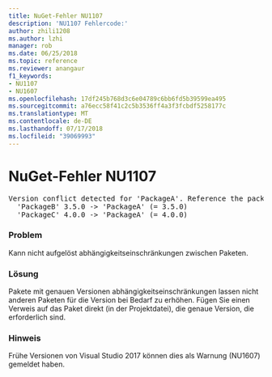 ```yaml
---
title: NuGet-Fehler NU1107
description: 'NU1107 Fehlercode:'
author: zhili1208
ms.author: lzhi
manager: rob
ms.date: 06/25/2018
ms.topic: reference
ms.reviewer: anangaur
f1_keywords:
- NU1107
- NU1607
ms.openlocfilehash: 17df245b768d3c6e04789c6bb6fd5b39599ea495
ms.sourcegitcommit: a76ecc58f41c2c5b3536ff4a3f3fcbdf5258177c
ms.translationtype: MT
ms.contentlocale: de-DE
ms.lasthandoff: 07/17/2018
ms.locfileid: "39069993"
---
```

# <a name="nuget-error-nu1107"></a>NuGet-Fehler NU1107

<pre>Version conflict detected for 'PackageA'. Reference the package directly from the project to resolve this issue.<br/>  'PackageB' 3.5.0 -> 'PackageA' (= 3.5.0)<br/>  'PackageC' 4.0.0 -> 'PackageA' (= 4.0.0)</pre>

### <a name="issue"></a>Problem
Kann nicht aufgelöst abhängigkeitseinschränkungen zwischen Paketen.

### <a name="solution"></a>Lösung
Pakete mit genauen Versionen abhängigkeitseinschränkungen lassen nicht anderen Paketen für die Version bei Bedarf zu erhöhen. Fügen Sie einen Verweis auf das Paket direkt (in der Projektdatei), die genaue Version, die erforderlich sind.

### <a name="note"></a>Hinweis
Frühe Versionen von Visual Studio 2017 können dies als Warnung (NU1607) gemeldet haben.
